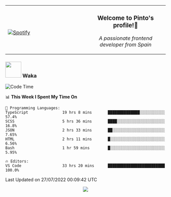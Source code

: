 <table width="100%" align="center"> 
  <tr>
  <td width="50%">
      
&nbsp; <br> [![Spotify](https://novatorem-zeta-rust.vercel.app/api/spotify)](https://open.spotify.com/user/novatorem-zeta-rust)

  </td>
  <td width="50%">
    <h3 align="center">Welcome to Pinto's profile!👋</h3>
    <p align="center"><em>A passionate frontend developer from Spain</em></p>
  </td>
  </table>

### <img src="https://media.giphy.com/media/VgCDAzcKvsR6OM0uWg/giphy.gif" width="50"> Waka

  <!--START_SECTION:waka-->
![Code Time](http://img.shields.io/badge/Code%20Time-711%20hrs%205%20mins-blue)

📊 **This Week I Spent My Time On** 

```text
💬 Programming Languages: 
TypeScript               19 hrs 8 mins       ██████████████░░░░░░░░░░░   57.4% 
SCSS                     5 hrs 36 mins       ████░░░░░░░░░░░░░░░░░░░░░   16.8% 
JSON                     2 hrs 33 mins       ██░░░░░░░░░░░░░░░░░░░░░░░   7.65% 
HTML                     2 hrs 11 mins       █░░░░░░░░░░░░░░░░░░░░░░░░   6.56% 
Bash                     1 hr 59 mins        █░░░░░░░░░░░░░░░░░░░░░░░░   5.95%

🔥 Editors: 
VS Code                  33 hrs 20 mins      █████████████████████████   100.0%

```


 Last Updated on 27/07/2022 00:09:42 UTC
<!--END_SECTION:waka-->

<div align="center">
<img src="https://github-readme-stats-gilt-tau.vercel.app/api/top-langs/?username=pinto-hub&layout=compact&theme=dracula" />
</div>
